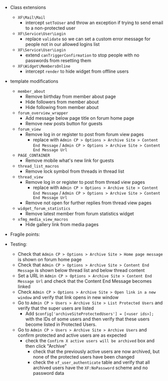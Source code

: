 
* Class extensions
	* `XF\Mail\Mail`
		* intercept `setToUser` and throw an exception if trying to send email to a non-protected user
	* `XF\Service\User\Login`
		* replace `validate` so we can set a custom error message for people not in our allowed logins list
	* `XF\Service\User\Login`
		* extend `canTriggerConfirmation` to stop people with no passwords from resetting them
	* `XF\Widget\MembersOnline`
		* intercept `render` to hide widget from offline users

* template modifications
	* `member_about`
		* Remove birthday from member about page
		* Hide followers from member about
		* Hide following from member about
	* `forum_overview_wrapper`
		* Add message below page title on forum home page
		* Remove new posts button for guests
	* `forum_view`
		* Remove log in or register to post from forum view pages
          	* replace with `Admin CP > Options > Archive Site > Content End Message` /
              `Admin CP > Options > Archive Site > Content End Message Url`
	* `PAGE_CONTAINER`
		* Remove mobile what's new link for guests
	* `thread_list_macros`
		* Remove lock symbol from threads in thread list
	* `thread_view`
		* Remove log in or register to post from thread view pages
          	* replace with `Admin CP > Options > Archive Site > Content End Message` / 
              `Admin CP > Options > Archive Site > Content End Message Url` 
		* Remove not open for further replies from thread view pages
	* `widget_forum_statistics`
		* Remove latest member from forum statistics widget
	* `xfmg_media_view_macros`
		* Hide gallery link from media pages

* Fragile points:

		
* Testing:
  	* Check that `Admin CP > Options > Archive Site > Home page message` is shown on forum home page 
	* Check that `Admin CP > Options > Archive Site > Content End Message` is shown below thread list and below thread 
      content 
    * Set a URL in `Admin CP > Options > Archive Site > Content End Message Url` and check that the Content End Message 
      becomes linked
    * Check `Admin CP > Options > Archive Site > Open link in a new window` and verify that link opens in new window
    * Go to `Admin CP > Users > Archive Site > List Protected Users` and verify that the super users are listed
        * Add `$config['archiveSiteProtectedUsers'] = [<user ids>];` with the IDs of some users and then verify that these 
          users become listed in Protected Users.
    * Go to `Admin CP > Users > Archive Site > Archive Users` and confirm protected and active users are as expected
        * check the `Confirm X active users will be archived` box and then click "Archive" 
            * check that the previously active users are now archived, but none of the protected users have been changed
            * check the `xf_user_authenticate` table and verify that all archived users have the `XF:NoPassword` scheme and no password data